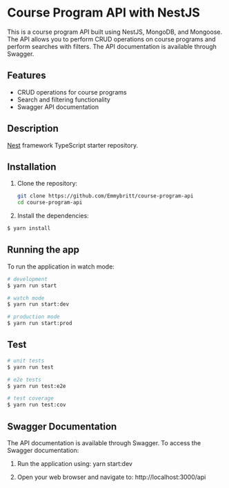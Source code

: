 # Course Program API with NestJS

This is a course program API built using NestJS, MongoDB, and Mongoose. The API allows you to perform CRUD operations on course programs and perform searches with filters. The API documentation is available through Swagger.

## Features

- CRUD operations for course programs
- Search and filtering functionality
- Swagger API documentation

## Description

[Nest](https://github.com/nestjs/nest) framework TypeScript starter repository.

## Installation

1. Clone the repository:

   ```sh
   git clone https://github.com/Emmybritt/course-program-api
   cd course-program-api
   ```

2. Install the dependencies:

```bash
$ yarn install
```

## Running the app

To run the application in watch mode:

```bash
# development
$ yarn run start

# watch mode
$ yarn run start:dev

# production mode
$ yarn run start:prod
```

## Test

```bash
# unit tests
$ yarn run test

# e2e tests
$ yarn run test:e2e

# test coverage
$ yarn run test:cov
```

## Swagger Documentation

The API documentation is available through Swagger. To access the Swagger documentation:

1. Run the application using: yarn start:dev

2. Open your web browser and navigate to: http://localhost:3000/api
